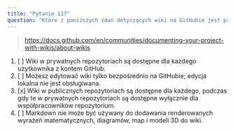 ```yaml
---
title: "Pytanie 117"
question: "Które z poniższych zdań dotyczących wiki na GitHubie jest prawdziwe?"
---
```


> https://docs.github.com/en/communities/documenting-your-project-with-wikis/about-wikis

1. [ ] Wiki w prywatnych repozytoriach są dostępne dla każdego użytkownika z kontem GitHub.
1. [ ] Możesz edytować wiki tylko bezpośrednio na GitHubie; edycja lokalna nie jest obsługiwana.
1. [x] Wiki w publicznych repozytoriach są dostępne dla każdego, podczas gdy te w prywatnych repozytoriach są dostępne wyłącznie dla współpracowników repozytorium.
1. [ ] Markdown nie może być używany do dodawania renderowanych wyrażeń matematycznych, diagramów, map i modeli 3D do wiki.
